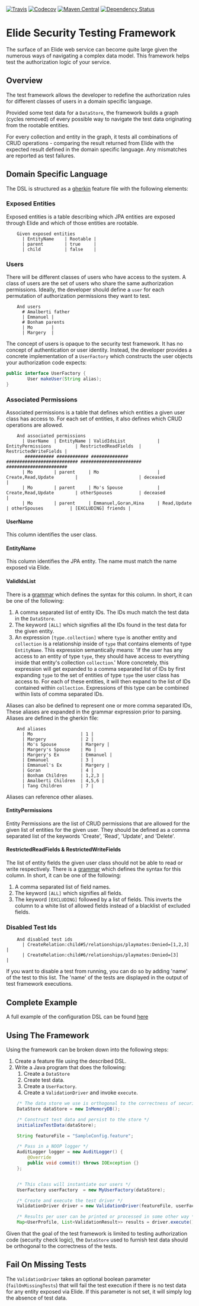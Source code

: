 [![Travis](https://img.shields.io/travis/yahoo/elide-testing-framework.svg?style=flat-square)](https://travis-ci.org/yahoo/elide-testing-framework)
[![Codecov](https://img.shields.io/codecov/c/github/yahoo/elide-testing-framework.svg?style=flat-square)](https://codecov.io/github/yahoo/elide-testing-framework)
[![Maven Central](https://img.shields.io/maven-central/v/com.yahoo.elide/elide-testing-framework.svg?style=flat-square)]()
[![Dependency Status](https://www.versioneye.com/user/projects/56e9874c05cd97000e14422c/badge.svg?style=flat)](https://www.versioneye.com/user/projects/56e9874c05cd97000e14422c)

# Elide Security Testing Framework

The surface of an Elide web service can become quite large given the numerous ways of navigating a complex data model.  This framework helps test the authorization logic of your service.

## Overview

The test framework allows the developer to redefine the authorization rules for different classes of users in a domain specific language.

Provided some test data for a `DataStore`, the framework builds a graph (cycles removed) of every possible
way to navigate the test data originating from the rootable entities.

For every collection and entity in the graph, it tests all combinations of CRUD operations - comparing the result returned from Elide with the expected result
defined in the domain specific language.  Any mismatches are reported as test failures.

## Domain Specific Language

The DSL is structured as a [gherkin](https://github.com/cucumber/cucumber/wiki/gherkin) feature file with the following elements:

### Exposed Entities

Exposed entities is a table describing which JPA entities are exposed through Elide and which of those entities are rootable.

```gherkin
    Given exposed entities
      | EntityName    | Rootable |
      | parent        | true     |
      | child         | false    |
```

### Users

There will be different classes of users who have access to the system.  A class of users are the set of users who share the same authorization
permissions.  Ideally, the developer should define a `user` for each permutation of authorization permissions they want to test.

```gherkin
    And users
      # Amalberti father
      | Emmanuel |
      # Bonham parents
      | Mo       |
      | Margery  |
```

The concept of users is opaque to the security test framework.  It has no concept of authentication or user identity.  Instead, the developer provides
a concrete implementation of a `UserFactory` which constructs the user objects your authorization code expects:

```java
public interface UserFactory {
        User makeUser(String alias);
}
```

### Associated Permissions

Associated permissions is a table that defines which entities a given user class has access to.  For each set of entities, it also
defines which CRUD operations are allowed.

```gherkin
    And associated permissions
      | UserName  | EntityName | ValidIdsList            | EntityPermissions         | RestrictedReadFields  | RestrictedWriteFields |
       ########### ############ ##############            ########################### ####################### #######################
      | Mo        | parent     | Mo                      | Create,Read,Update        |                       | deceased              |
      | Mo        | parent     | Mo's Spouse             | Create,Read,Update        | otherSpouses          | deceased              |
      | Mo        | parent     | Emmanuel,Goran,Hina     | Read,Update               | otherSpouses          | [EXCLUDING] friends |
```

#### UserName
This column identifies the user class.

#### EntityName
This column identifies the JPA entity.  The name must match the name exposed via Elide.

#### ValidIdsList
There is a [grammar](https://github.com/yahoo/elide-testing-framework/blob/master/src/main/antlr/com/yahoo/elide/IdList.g4) which defines the syntax for this column.  In short, it can be one of the following:

1. A comma separated list of entity IDs.  The IDs much match the test data in the `DataStore`.
2. The keyword `[ALL]` which signifies all the IDs found in the test data for the given entity.
3. An expression `[type.collection]` where `type` is another entity and `collection` is a relationship inside of `type` that contains elements of type `EntityName`.  This expression semantically means: 'If the user has any access to an entity of type `type`, they should have access to everything inside that entity's collection `collection`.'  More concretely, this expression will get expanded to a comma separated list of IDs by first expanding `type` to the set of entities of type `type` the user class has access to.  For each of these entities, it will then expand to the list of IDs contained within `collection`.  Expressions of this type can be combined within lists of comma separated IDs.

Aliases can also be defined to represent one or more comma separated IDs,  These aliases are expanded in the grammar expression prior to parsing.  Aliases are defined in the gherkin file:

```gherkin
    And aliases
      | Mo                  | 1 |
      | Margery             | 2 |
      | Mo's Spouse         | Margery |
      | Margery's Spouse    | Mo |
      | Margery's Ex        | Emmanuel |
      | Emmanuel            | 3 |
      | Emmanuel's Ex       | Margery |
      | Goran               | 4 |
      | Bonham Children     | 1,2,3 |
      | Amalberti Children  | 4,5,6 |
      | Tang Children       | 7 |
```

Aliases can reference other aliases.

#### EntityPermissions

Entity Permissions are the list of CRUD permissions that are allowed for the given list of entities for the given user.  They should be defined
as a comma separated list of the keywords 'Create', 'Read', 'Update', and 'Delete'.

#### RestrictedReadFields & RestrictedWriteFields

The list of entity fields the given user class should not be able to read or write respectively.
There is a [grammar](https://github.com/yahoo/elide-testing-framework/blob/master/src/main/antlr/com/yahoo/elide/RestrictedFields.g4) which defines the syntax for this column.  In short, it can be one of the following:

1. A comma separated list of field names.
2. The keyword `[ALL]` which signifies all fields.
3. The keyword `[EXCLUDING]` followed by a list of fields.  This inverts the column to a white list of allowed fields instead of a blacklist of excluded fields.

### Disabled Test Ids

```gherkin
    And disabled test ids
      | CreateRelation:child#5/relationships/playmates:Denied=[1,2,3] |
      | CreateRelation:child#6/relationships/playmates:Denied=[3]     |

```

If you want to disable a test from running, you can do so by adding 'name' of the test to this list.  The 'name' of the tests are displayed
in the output of test framework executions.

## Complete Example

A full example of the configuration DSL can be found [here](https://github.com/yahoo/elide-testing-framework/blob/master/src/test/resources/SampleConfig.feature)

## Using The Framework

Using the framework can be broken down into the following steps:

1. Create a feature file using the described DSL.
2. Write a Java program that does the following:
   1. Create a `DataStore`
   2. Create test data.
   3. Create a `UserFactory`.
   4. Create a `ValidationDriver` and invoke `execute`.

```java
    /* The data store we use is orthogonal to the correctness of security checks */
    DataStore dataStore = new InMemoryDB();

    /* Construct test data and persist to the store */
    initializeTestData(dataStore);

    String featureFile = "SampleConfig.feature";

    /* Pass in a NOOP logger */
    AuditLogger logger = new AuditLogger() {
        @Override
        public void commit() throws IOException {}
    };


    /* This class will instantiate our users */
    UserFactory userFactory  = new MyUserFactory(dataStore);

    /* Create and execute the test driver */
    ValidationDriver driver = new ValidationDriver(featureFile, userFactory, dataStore, logger);

    /* Results per user can be printed or processed in some other way */
    Map<UserProfile, List<ValidationResult>> results = driver.execute();
```

Given that the goal of the test framework is limited to testing authorization code (security check logic), the `DataStore` used to furnish test data
should be orthogonal to the correctness of the tests.

## Fail On Missing Tests

The `ValidationDriver` takes an optional boolean parameter (`failOnMissingTests`) that will fail the test execution if there is no test data
for any entity exposed via Elide.  If this parameter is not set, it will simply log the absence of test data.

